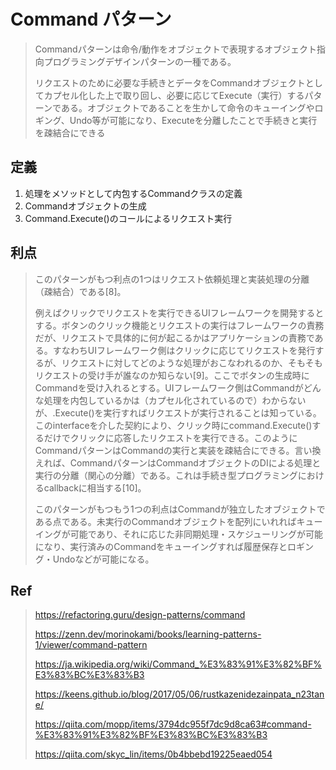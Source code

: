 # Command パターン

>Commandパターンは命令/動作をオブジェクトで表現するオブジェクト指向プログラミングデザインパターンの一種である。
>
>リクエストのために必要な手続きとデータをCommandオブジェクトとしてカプセル化した上で取り回し、必要に応じてExecute（実行）するパターンである。オブジェクトであることを生かして命令のキューイングやロギング、Undo等が可能になり、Executeを分離したことで手続きと実行を疎結合にできる

## 定義

1. 処理をメソッドとして内包するCommandクラスの定義
2. Commandオブジェクトの生成
3. Command.Execute()のコールによるリクエスト実行

## 利点

>このパターンがもつ利点の1つはリクエスト依頼処理と実装処理の分離（疎結合）である[8]。
>
>例えばクリックでリクエストを実行できるUIフレームワークを開発するとする。ボタンのクリック機能とリクエストの実行はフレームワークの責務だが、リクエストで具体的に何が起こるかはアプリケーションの責務である。すなわちUIフレームワーク側はクリックに応じてリクエストを発行するが、リクエストに対してどのような処理がおこなわれるのか、そもそもリクエストの受け手が誰なのか知らない[9]。ここでボタンの生成時にCommandを受け入れるとする。UIフレームワーク側はCommandがどんな処理を内包しているかは（カプセル化されているので）わからないが、.Execute()を実行すればリクエストが実行されることは知っている。このinterfaceを介した契約により、クリック時にcommand.Execute()するだけでクリックに応答したリクエストを実行できる。このようにCommandパターンはCommandの実行と実装を疎結合にできる。言い換えれば、CommandパターンはCommandオブジェクトのDIによる処理と実行の分離（関心の分離）である。これは手続き型プログラミングにおけるcallbackに相当する[10]。
>
>このパターンがもつもう1つの利点はCommandが独立したオブジェクトである点である。未実行のCommandオブジェクトを配列にいれればキューイングが可能であり、それに応じた非同期処理・スケジューリングが可能になり、実行済みのCommandをキューイングすれば履歴保存とロギング・Undoなどが可能になる。

## Ref

>
> <https://refactoring.guru/design-patterns/command>
>
> <https://zenn.dev/morinokami/books/learning-patterns-1/viewer/command-pattern>
>
> <https://ja.wikipedia.org/wiki/Command_%E3%83%91%E3%82%BF%E3%83%BC%E3%83%B3>
>
> <https://keens.github.io/blog/2017/05/06/rustkazenidezainpata_n23tane/>
>
> <https://qiita.com/mopp/items/3794dc955f7dc9d8ca63#command-%E3%83%91%E3%82%BF%E3%83%BC%E3%83%B3>
>
> <https://qiita.com/skyc_lin/items/0b4bbebd19225eaed054>

